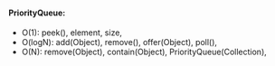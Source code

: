 #### PriorityQueue:
-  O(1): peek(), element, size,
-  O(logN): add(Object), remove(), offer(Object), poll(),
-  O(N): remove(Object), contain(Object), PriorityQueue(Collection),
